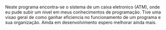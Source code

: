 Neste programa encontra-se o sistema de um caixa eletronico (ATM), onde eu pude subir um nivel em meus conhecimentos de programação.
Tive uma visao geral de como ganhar eficiencia no funcionamento de um programa e sua organização. Ainda em desenvolvimento espero melhorar ainda mais.
